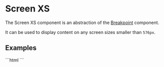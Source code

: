 # Screen XS

The Screen XS component is an abstraction of the [Breakpoint](../) component. 

It can be used to display content on any screen sizes smaller than `576px`.

## Examples
<CodeBlock>
```html
<template>
    <screen-xs>
        <p>This text is only visible on extra small screens</p>
    </screen-xs>
</template>
```
</CodeBlock>
